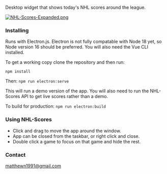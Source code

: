 Desktop widget that shows today's NHL scores around the league.

[![NHL-Scores-Expanded.png](https://i.postimg.cc/QCVkY29y/NHL-Scores-Expanded.png)](https://postimg.cc/hQWdf30L)

### Installing
Runs with Electron.js. Electron is not fully compatable with Node 18 yet, so Node version 16 should be preferred. You will also need the Vue CLI installed.

To get a working copy clone the repository and then run:

```npm install```

Then:
```npm run electron:serve```

This will run a demo version of the app. You will also need to run the NHL-Scores API to get live scores rather than a demo.

To build for production: 
```npm run electron:build```

### Using NHL-Scores
* Click and drag to move the app around the window.
* App can be closed from the taskbar, or right click and close.
* Double click a game to focus on that game and hide the rest.

### Contact
matthewn1991@gmail.com